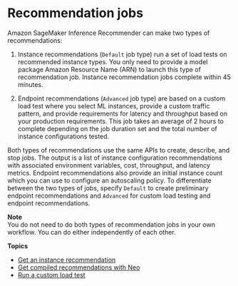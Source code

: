 # Recommendation jobs<a name="inference-recommender-recommendation-jobs"></a>

Amazon SageMaker Inference Recommender can make two types of recommendations:

1. Instance recommendations \(`Default` job type\) run a set of load tests on recommended instance types\. You only need to provide a model package Amazon Resource Name \(ARN\) to launch this type of recommendation job\. Instance recommendation jobs complete within 45 minutes\.

1. Endpoint recommendations \(`Advanced` job type\) are based on a custom load test where you select ML instances, provide a custom traffic pattern, and provide requirements for latency and throughput based on your production requirements\. This job takes an average of 2 hours to complete depending on the job duration set and the total number of instance configurations tested\.

Both types of recommendations use the same APIs to create, describe, and stop jobs\. The output is a list of instance configuration recommendations with associated environment variables, cost, throughput, and latency metrics\. Endpoint recommendations also provide an initial instance count which you can use to configure an autoscaling policy\. To differentiate between the two types of jobs, specify `Default` to create preliminary endpoint recommendations and `Advanced` for custom load testing and endpoint recommendations\.

**Note**  
You do not need to do both types of recommendation jobs in your own workflow\. You can do either independently of each other\.

**Topics**
+ [Get an instance recommendation](inference-recommender-instance-recommendation.md)
+ [Get compiled recommendations with Neo](inference-recommender-neo-compilation.md)
+ [Run a custom load test](inference-recommender-load-test.md)